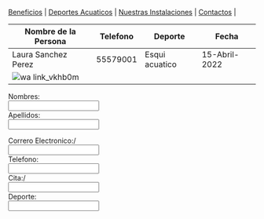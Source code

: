 [Beneficios](./beneficios.md) | [Deportes Acuaticos](./deportesacuaticos.md) | [Nuestras Instalaciones](./nuestrasinstalaciones.md) | [Contactos](./contactos.md) |

| Nombre de la Persona | Telefono | Deporte | Fecha |
| --- | --- | --- | --- | 
| Laura Sanchez Perez | 55579001 | Esqui acuatico | 15-Abril-2022 |
| ![wa link_vkhb0m](https://user-images.githubusercontent.com/99769712/158485802-b86ac36b-a420-46dc-aedf-9f63ae1808d3.png)


<form>
  <label form="name">Nombres:</label><br>
  <input type="text" id="name" name="name" valve="Tus nombres"><br>
  <label for="lname">Apellidos:</label><br>
 <input type="text" id="lname" name="lname" valve="Apellidos"><br> 
  </form>
  

<form>
  <label form="correo electronico">Correro Electronico:/<label><br>
    <input type="text" id="correo electronico" correo electronico="correo electronico" valve="correo electronico"><br>
    <label for="telefono">Telefono:</label><br>
    <input type="text" id="ltelefono" telefono="ltelefono" valve="telefono"><br>
    </form>


 <form>
   <label form="cita">Cita:/<label><br>
     <input type="text" id="cita" cita="cita" valve="cita"><br>
     <label for="Deporte">Deporte:</label><br>
     <input type="Deporte" id="lDeporte" deporte=l"deporte" valve="deporte"><br>
     </form>
